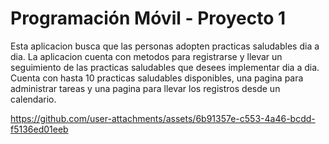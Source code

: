 # Programación Móvil - Proyecto 1

Esta aplicacion busca que las personas adopten practicas saludables dia a dia. La aplicacion cuenta con metodos para registrarse y llevar un seguimiento de las practicas saludables que desees implementar dia a dia. Cuenta con hasta 10 practicas saludables disponibles, una pagina para administrar tareas y una pagina para llevar los registros desde un calendario. 




https://github.com/user-attachments/assets/6b91357e-c553-4a46-bcdd-f5136ed01eeb

